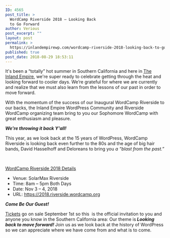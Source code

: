 ```yaml
---
ID: 4565
post_title: >
  WordCamp Riverside 2018 – Looking Back
  to Go Forward
author: Verious
post_excerpt: ""
layout: post
permalink: >
  https://inlandempirewp.com/wordcamp-riverside-2018-looking-back-to-go-forward/
published: true
post_date: 2018-08-29 18:53:11
---
```

<span style="font-weight: 400;">It's been a “totally” hot summer in Southern California and here in </span><a href="https://inlandempirewp.com"><span style="font-weight: 400;">The Inland Empire</span></a><span style="font-weight: 400;">, we're super ready to celebrate getting through the heat and looking forward to cooler days. We’re grateful for where we are currently and realize that we must also learn from the lessons of our past in order to move forward.  </span>

<span style="font-weight: 400;">With the momentum of the success of our Inaugural WordCamp Riverside to our backs, the Inland Empire WordPress Community and Riverside WordCamp organizing team bring to you our Sophomore WordCamp with great enthusiasm and pleasure.</span>

<b><i>We're throwing it back Y'all!</i></b>

<span style="font-weight: 400;">This year, as we look back at the 15 years of WordPress, WordCamp Riverside is looking back even further to the 80s and the age of big hair bands, David Hasselhoff and Deloreans to bring you</span><i><span style="font-weight: 400;"> a “blast from the past.”</span></i>

&nbsp;

<a href="https://2018.riverside.wordcamp.org"><span style="font-weight: 400;">WordCamp Riverside 2018 Details</span></a>
<ul>
 	<li style="font-weight: 400;"><span style="font-weight: 400;">Venue: SolarMax Riverside</span></li>
 	<li style="font-weight: 400;"><span style="font-weight: 400;">Time: 8am – 5pm Both Days</span></li>
 	<li style="font-weight: 400;"><span style="font-weight: 400;">Date: Nov 3 – 4, 2018</span></li>
 	<li style="font-weight: 400;"><span style="font-weight: 400;">URL: </span><a href="https://2018.riverside.wordcamp.org"><span style="font-weight: 400;">https://2018.riverside.wordcamp.org</span></a></li>
</ul>
<b><i>Come Be Our Guest!</i></b>

<a href="https://2018.riverside.wordcamp.org/tickets/"><span style="font-weight: 400;">Tickets</span></a><span style="font-weight: 400;"> go on sale September 1st so this  is the official invitation to you and anyone you know in the Southern California area: </span><span style="font-weight: 400;">Our theme is</span><b><i> Looking back to move forward! </i></b><span style="font-weight: 400;">Join us as we look back at the history of WordPress so we can appreciate where we have come from and what is to come. </span>

&nbsp;